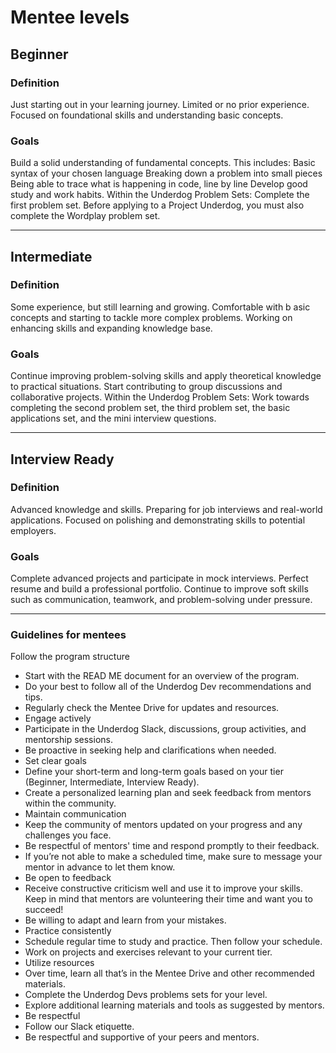 # Mentee levels

## Beginner

### Definition

Just starting out in your learning journey.
Limited or no prior experience.
Focused on foundational skills and understanding basic concepts.

### Goals

Build a solid understanding of fundamental concepts. This includes:
Basic syntax of your chosen language
Breaking down a problem into small pieces
Being able to trace what is happening in code, line by line
Develop good study and work habits.
Within the Underdog Problem Sets: Complete the first problem set. Before applying to a Project Underdog, you must also complete the Wordplay problem set.

---

## Intermediate

### Definition

Some experience, but still learning and growing.
Comfortable with b  asic concepts and starting to tackle more complex problems.
Working on enhancing skills and expanding knowledge base.

### Goals

Continue improving problem-solving skills and apply theoretical knowledge to practical situations.
Start contributing to group discussions and collaborative projects.
Within the Underdog Problem Sets: Work towards completing the second problem set, the third problem set, the basic applications set, and the mini interview questions.

---

## Interview Ready

### Definition

Advanced knowledge and skills.
Preparing for job interviews and real-world applications.
Focused on polishing and demonstrating skills to potential employers.

### Goals

Complete advanced projects and participate in mock interviews.
Perfect resume and build a professional portfolio.
Continue to improve soft skills such as communication, teamwork, and problem-solving under pressure.

---

### Guidelines for mentees

Follow the program structure
- Start with the READ ME document for an overview of the program.
- Do your best to follow all of the Underdog Dev recommendations and tips.
- Regularly check the Mentee Drive for updates and resources.
- Engage actively
- Participate in the Underdog Slack, discussions, group activities, and mentorship sessions.
- Be proactive in seeking help and clarifications when needed.
- Set clear goals
- Define your short-term and long-term goals based on your tier (Beginner, Intermediate, Interview Ready).
- Create a personalized learning plan and seek feedback from mentors within the community.
- Maintain communication
- Keep the community of mentors updated on your progress and any challenges you face.
- Be respectful of mentors' time and respond promptly to their feedback.
- If you’re not able to make a scheduled time, make sure to message your mentor in advance to let them know.
- Be open to feedback
- Receive constructive criticism well and use it to improve your skills. Keep in mind that mentors are volunteering their time and want you to succeed!
- Be willing to adapt and learn from your mistakes.
- Practice consistently
- Schedule regular time to study and practice. Then follow your schedule.
- Work on projects and exercises relevant to your current tier.
- Utilize resources
- Over time, learn all that’s in the Mentee Drive and other recommended materials.
- Complete the Underdog Devs problems sets for your level.
- Explore additional learning materials and tools as suggested by mentors.
- Be respectful
- Follow our Slack etiquette.
- Be respectful and supportive of your peers and mentors.
